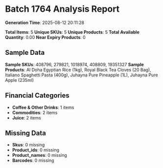 # Batch 1764 Analysis Report

**Generation Time**: 2025-08-12 20:11:28

**Total Items**: 5
**Unique SKUs**: 5
**Unique Products**: 5
**Total Available Quantity**: 0.00
**Near Expiry Products**: 0

## Sample Data
**Sample SKUs**: 408796, 279821, 1018974, 408809, 19351327
**Sample Products**: Al Doha Egyptian Rice (1kg), Royal Black Tea Cloves (20 Bag), Italiano Spaghetti Pasta (400g), Juhayna Pure Pineapple (1L), Juhayna Pure Apple (235ml)

## Financial Categories
- **Coffee & Other Drinks**: 1 items
- **Commodities**: 2 items
- **Juice**: 2 items

## Missing Data
- **Skus**: 0 missing
- **Product_ids**: 0 missing
- **Product_names**: 0 missing
- **Barcodes**: 0 missing

